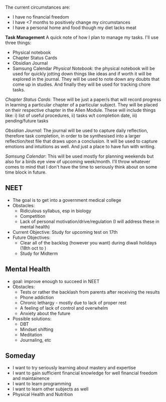 The current circumstances are:
- I have no financial freedom
- I have <7 months to positively change my circumstances
- I have a personal home and food though my diet lacks meat

**Task Management**
A quick note of how I plan to manage my tasks. I'll use three things:
- Physical notebook
- Chapter Status Cards
- Obsidian Journal
- Samsung Calendar
*Physical Notebook*: the physical notebook will be used for quickly jotting down things like ideas and if worth it will be explored in the journal. They will be used to note down any doubts that come up in studies. And finally they will be used for tracking chore tasks.

*Chapter Status Cards*: These will be just a paper/s that will record progress in learning a particular chapter of a particular subject. They will be placed on their respective chapter in the Allen Module. These will include things like: i) list of useful procedures, ii) tasks w/t completion date, iii) pending/future tasks

*Obsidian Journal*: The journal will be used to capture daily reflection, therefore task completion, in order to be synthesised into a larger reflection/test file that draws upon a conclusion. It will be used to capture emotions and intuitions as well. And just a place to have fun with writing.

*Samsung Calendar*: This will be used mostly for planning weekends but also for a birds eye view of upcoming week/month. I'll throw whatever comes to mind that I don't have the time to seriously think about on some time block in future.

## NEET
- The goal is to get into a government medical college
- Obstacles:
	- Ridiculous syllabus, esp in biology
	- Competition
	- Lack of personal motivation/drive/regulation (I will address these in mental health)
- Current Objective: Study for upcoming test on 17th
- Future Objectives:
	- Clear all of the backlog (however you want) during diwali holidays (18th oct to )
	- Study for Midterm


## Mental Health
- goal: improve enough to succeed in NEET
- Obstacles:
	- Tests or rather the backlash from parents after receiving the results
	- Phone addiction
	- Chronic lethargy - mostly due to lack of proper rest
	- A feeling of lack of control and overwhelm
	- Anxiety about the future
- Possible solutions:
	- DBT
	- Mindset shifting
	- Meditation
	- Journaling, etc





## Someday
- I want to try seriously learning about mastery and expertise
- I want to gain sufficient financial knowledge for well financial freedom and maintainence
- I want to learn programming
- I want to learn other subjects as well
- Physical Health and Nutrition